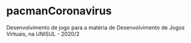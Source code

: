 # pacmanCoronavirus

Desenvolvimento de jogo para a matéria de Desenvolvimento de Jogos Virtuais, na UNISUL - 2020/2
